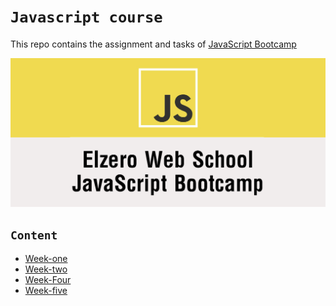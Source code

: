 # `Javascript course` 

 
This repo contains the assignment and tasks of [JavaScript Bootcamp ]([https://](https://elzero.org/study/javascript-bootcamp-2021-study-plan/)) 

 

![logo](Elzero.png)

## `Content`
- [Week-one](week-1(Intro)/)
- [Week-two](week-2(data%20Types)/)
- [Week-Four](week-4(number%26string)/)
- [Week-five](week-5(flow%20control)/)